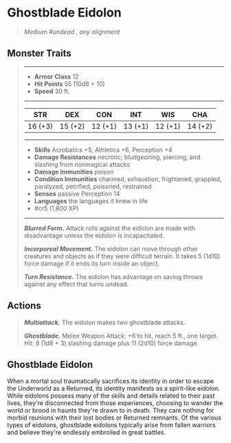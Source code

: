 # Ghostblade Eidolon
>*Medium #undead , any alignment*
## Monster Traits
>___
>- **Armor Class** 12
>- **Hit Points** 55 (10d8 + 10)
>- **Speed** 30 ft.
>___
>|STR|DEX|CON|INT|WIS|CHA|
>|:---:|:---:|:---:|:---:|:---:|:---:|
>|16 (+3)|15 (+2)|12 (+1)|13 (+1)|12 (+1)|14 (+2)|
>___
>- **Skills** Acrobatics +5, Athletics +6, Perception +4
>- **Damage Resistances** necrotic; bludgeoning, piercing, and slashing from nonmagical attacks
>- **Damage Immunities** poison
>- **Condition Immunities** charmed, exhaustion, frightened, grappled, paralyzed, petrified, poisoned, restrained
>- **Senses** passive Perception 14
>- **Languages** the languages it knew in life
>- #cr5 (1,800 XP)
>___
>***Blurred Form.*** Attack rolls against the eidolon are made with disadvantage unless the eidolon is incapacitated.  
>
>***Incorporeal Movement.*** The eidolon can move through other creatures and objects as if they were difficult terrain. It takes 5 (1d10) force damage if it ends its turn inside an object.  
>
>***Turn Resistance.*** The eidolon has advantage on saving throws against any effect that turns undead.  
>
## Actions
>***Multiattack.*** The eidolon makes two ghostblade attacks.  
>
>***Ghostblade.*** Melee Weapon Attack: +6 to hit, reach 5 ft., one target. Hit: 8 (1d8 + 3) slashing damage plus 11 (2d10) force damage.
## Ghostblade Eidolon
When a mortal soul traumatically sacrifices its identity in order to escape the Underworld as a Returned, its identity manifests as a spirit-like eidolon. While eidolons possess many of the skills and details related to their past lives, they're disconnected from those experiences, choosing to wander the world or brood in haunts they're drawn to in death. They care nothing for morbid reunions with their lost bodies or Returned remnants.
Of the various types of eidolons, ghostblade eidolons typically arise from fallen warriors and believe they're endlessly embroiled in great battles.